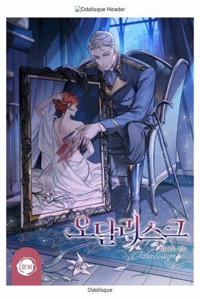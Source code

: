 <p align="center">
<img src="https://readme-typing-svg.herokuapp.com?font=Pirata+One&size=32&color=E8B90E&center=true&width=600&lines=The Hidden Muse&repeat=false" alt="Odalisque Header" />
</p>






<p align="center">
  <img src="./Assets/Odalisque.jpg" alt="Odalisque Cover" style="max-width:100%;height:auto;" />
  <br>
  <em><i>Odalisque</i></em>
</p>
